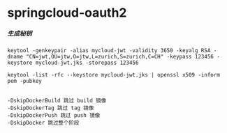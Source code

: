 # springcloud-oauth2

##### 生成秘钥

````shell
keytool -genkeypair -alias mycloud-jwt -validity 3650 -keyalg RSA -dname "CN=jwt,OU=jtw,O=jtw,L=zurich,S=zurich,C=CH" -keypass 123456 -keystore mycloud-jwt.jks -storepass 123456
````

````shell
keytool -list -rfc --keystore mycloud-jwt.jks | openssl x509 -inform pem -pubkey


-DskipDockerBuild 跳过 build 镜像
-DskipDockerTag 跳过 tag 镜像
-DskipDockerPush 跳过 push 镜像
-DskipDocker 跳过整个阶段
````

